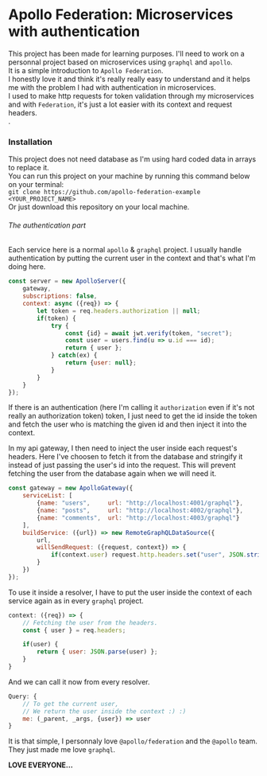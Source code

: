 # Apollo Federation: Microservices with authentication

This project has been made for learning purposes. I'll need to work on a personnal
project based on microservices using `graphql` and `apollo`. <br />
It is a simple introduction to `Apollo Federation`. <br />
I honestly love it and think it's really really easy to understand and it helps me with
the problem I had with authentication in microservices. <br />
I used to make http requests for token validation through my microservices and with
`Federation`, it's just a lot easier with its context and request headers. <br />.

### Installation
This project does not need database as I'm using hard coded data in arrays to replace it. <br />
You can run this project on your machine by running this command below on your terminal:<br/>
`git clone https://github.com/apollo-federation-example <YOUR_PROJECT_NAME>`<br/>
Or just download this repository on your local machine.

###### The authentication part
Each service here is a normal `apollo` & `graphql` project. I usually handle authentication by
putting the current user in the context and that's what I'm doing here. <br>
```js
const server = new ApolloServer({
    gateway,
    subscriptions: false,
    context: async ({req}) => {
        let token = req.headers.authorization || null;
        if(token) {
            try {
                const {id} = await jwt.verify(token, "secret");
                const user = users.find(u => u.id === id);
                return { user };
            } catch(ex) {
                return {user: null};
            }
        }
    }
});
```
If there is an authentication (here I'm calling it `authorization` even if it's not really an authorization token) token, I just need to get the id inside the token and fetch the user who is matching the given id and then inject it into the context. <br/>

In my api gateway, I then need to inject the user inside each request's headers. Here I've choosen to fetch it from the
database and stringify it instead of just passing the user's id into the request. This will prevent fetching the user from
the database again when we will need it.<br/>

```js
const gateway = new ApolloGateway({
    serviceList: [
        {name: "users",     url: "http://localhost:4001/graphql"},
        {name: "posts",     url: "http://localhost:4002/graphql"},
        {name: "comments",  url: "http://localhost:4003/graphql"}
    ],
    buildService: ({url}) => new RemoteGraphQLDataSource({
        url,
        willSendRequest: ({request, context}) => {
            if(context.user) request.http.headers.set("user", JSON.stringify(context.user));
        }
    })
});
```

To use it inside a resolver, I have to put the user inside the context of each service again as in every `graphql` project.
```js
context: ({req}) => {
    // Fetching the user from the headers.
    const { user } = req.headers;

    if(user) {
        return { user: JSON.parse(user) };
    }
}
```

And we can call it now from every resolver.

```js
Query: {
    // To get the current user,
    // We return the user inside the context :) :)
    me: (_parent, _args, {user}) => user
}
```

It is that simple, I personnaly love `@apollo/federation` and the `@apollo` team.
They just made me love `graphql`.

<strong>LOVE EVERYONE...</strong>